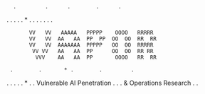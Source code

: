       .         .      .        .      .
  .         .      .        .         .
        * .        .         .
   .                  .         .           .

           VV   VV   AAAAA   PPPPP    OOOO   RRRRR
           VV   VV  AA   AA  PP  PP  OO  OO  RR  RR
           VV   VV  AAAAAAA  PPPPP   OO  OO  RRRRR
            VV VV   AA   AA  PP      OO  OO  RR RR
             VVV    AA   AA  PP       OOOO   RR  RR

     .        .       * .        .         .
  .         .      .        .         .     *
      .      .   Vulnerable AI Penetration   .
 .        .      & Operations Research   .     .
 
